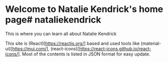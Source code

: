 # Welcome to Natalie Kendrick's home page# nataliekendrick
This is where you can learn all about Natalie Kendrick

This site  is (React)[https://reactjs.org/] based and used tools like (material-ui)[https://mui.com/], (react-icons)[https://react-icons.github.io/react-icons/]. 
Most of the contents is listed in JSON format for easy update. 